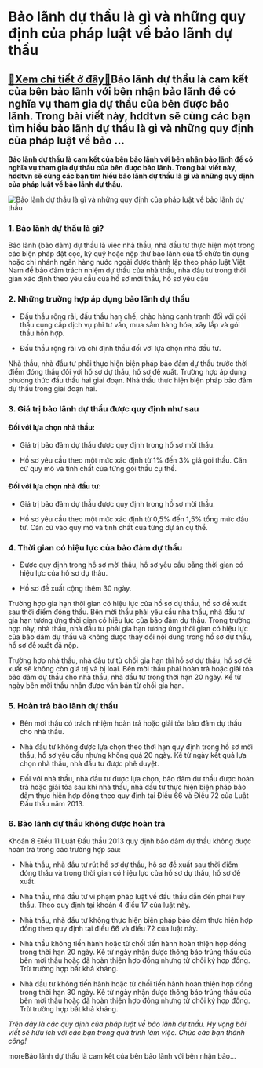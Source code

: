 Bảo lãnh dự thầu là gì và những quy định của pháp luật về bảo lãnh dự thầu
==========================================================================

[:gift:Xem chi tiết ở đây:gift:](https://hddtvn.com/bao-lanh-du-thau-la-gi-va-nhung-quy-dinh-cua-phap-luat-ve-bao-lanh-du-thau/)Bảo lãnh dự thầu là cam kết của bên bảo lãnh với bên nhận bảo lãnh để có nghĩa vụ tham gia dự thầu của bên được bảo lãnh. Trong bài viết này, hddtvn sẽ cùng các bạn tìm hiểu bảo lãnh dự thầu là gì và những quy định của pháp luật về bảo …
---------------------------------------------------------------------------------------------------------------------------------------------------------------------------------------------------------------------------------------------

**Bảo lãnh dự thầu là cam kết của bên bảo lãnh với bên nhận bảo lãnh để có nghĩa vụ tham gia dự thầu của bên được bảo lãnh. Trong bài viết này, hddtvn sẽ cùng các bạn tìm hiểu bảo lãnh dự thầu là gì và những quy định của pháp luật về bảo lãnh dự thầu.**


![Bảo lãnh dự thầu là gì và những quy định của pháp luật về bảo lãnh dự thầu](https://hddtvn.com/wp-content/uploads/2021/01/pexels-photo-415071.jpeg)


### 1. Bảo lãnh dự thầu là gì?


Bảo lãnh (bảo đảm) dự thầu là việc nhà thầu, nhà đầu tư thực hiện một trong các biện pháp đặt cọc, ký quỹ hoặc nộp thư bảo lãnh của tổ chức tín dụng hoặc chi nhánh ngân hàng nước ngoài được thành lập theo pháp luật Việt Nam để bảo đảm trách nhiệm dự thầu của nhà thầu, nhà đầu tư trong thời gian xác định theo yêu cầu của hồ sơ mời thầu, hồ sơ yêu cầu


### 2. Những trường hợp áp dụng bảo lãnh dự thầu




* Đấu thầu rộng rãi, đấu thầu hạn chế, chào hàng cạnh tranh đối với gói thầu cung cấp dịch vụ phi tư vấn, mua sắm hàng hóa, xây lắp và gói thầu hỗn hợp.

* Đấu thầu rộng rãi và chỉ định thầu đối với lựa chọn nhà đầu tư.



Nhà thầu, nhà đầu tư phải thực hiện biện pháp bảo đảm dự thầu trước thời điểm đóng thầu đối với hồ sơ dự thầu, hồ sơ đề xuất. Trường hợp áp dụng phương thức đấu thầu hai giai đoạn. Nhà thầu thực hiện biện pháp bảo đảm dự thầu trong giai đoạn hai.


### 3. Giá trị bảo lãnh dự thầu được quy định như sau


#### Đối với lựa chọn nhà thầu:




* Giá trị bảo đảm dự thầu được quy định trong hồ sơ mời thầu.

* Hồ sơ yêu cầu theo một mức xác định từ 1% đến 3% giá gói thầu. Căn cứ quy mô và tính chất của từng gói thầu cụ thể.



#### Đối với lựa chọn nhà đầu tư:




* Giá trị bảo đảm dự thầu được quy định trong hồ sơ mời thầu.

* Hồ sơ yêu cầu theo một mức xác định từ 0,5% đến 1,5% tổng mức đầu tư. Căn cứ vào quy mô và tính chất của từng dự án cụ thể.



### 4. Thời gian có hiệu lực của bảo đảm dự thầu




* Được quy định trong hồ sơ mời thầu, hồ sơ yêu cầu bằng thời gian có hiệu lực của hồ sơ dự thầu.

* Hồ sơ đề xuất cộng thêm 30 ngày.



Trường hợp gia hạn thời gian có hiệu lực của hồ sơ dự thầu, hồ sơ đề xuất sau thời điểm đóng thầu. Bên mời thầu phải yêu cầu nhà thầu, nhà đầu tư gia hạn tương ứng thời gian có hiệu lực của bảo đảm dự thầu. Trong trường hợp này, nhà thầu, nhà đầu tư phải gia hạn tương ứng thời gian có hiệu lực của bảo đảm dự thầu và không được thay đổi nội dung trong hồ sơ dự thầu, hồ sơ đề xuất đã nộp.


Trường hợp nhà thầu, nhà đầu tư từ chối gia hạn thì hồ sơ dự thầu, hồ sơ đề xuất sẽ không còn giá trị và bị loại. Bên mời thầu phải hoàn trả hoặc giải tỏa bảo đảm dự thầu cho nhà thầu, nhà đầu tư trong thời hạn 20 ngày. Kể từ ngày bên mời thầu nhận được văn bản từ chối gia hạn.


### 5. Hoàn trả bảo lãnh dự thầu




* Bên mời thầu có trách nhiệm hoàn trả hoặc giải tỏa bảo đảm dự thầu cho nhà thầu.

* Nhà đầu tư không được lựa chọn theo thời hạn quy định trong hồ sơ mời thầu, hồ sơ yêu cầu nhưng không quá 20 ngày. Kể từ ngày kết quả lựa chọn nhà thầu, nhà đầu tư được phê duyệt.

* Đối với nhà thầu, nhà đầu tư được lựa chọn, bảo đảm dự thầu được hoàn trả hoặc giải tỏa sau khi nhà thầu, nhà đầu tư thực hiện biện pháp bảo đảm thực hiện hợp đồng theo quy định tại Điều 66 và Điều 72 của Luật Đấu thầu năm 2013.



### 6. Bảo lãnh dự thầu không được hoàn trả


Khoản 8 Điều 11 Luật Đấu thầu 2013 quy định bảo đảm dự thầu không được hoàn trả trong các trường hợp sau:




* Nhà thầu, nhà đầu tư rút hồ sơ dự thầu, hồ sơ đề xuất sau thời điểm đóng thầu và trong thời gian có hiệu lực của hồ sơ dự thầu, hồ sơ đề xuất.

* Nhà thầu, nhà đầu tư vi phạm pháp luật về đấu thầu dẫn đến phải hủy thầu. Theo quy định tại khoản 4 điều 17 của luật này.

* Nhà thầu, nhà đầu tư không thực hiện biện pháp bảo đảm thực hiện hợp đồng theo quy định tại điều 66 và điều 72 của luật này.

* Nhà thầu không tiến hành hoặc từ chối tiến hành hoàn thiện hợp đồng trong thời hạn 20 ngày. Kể từ ngày nhận được thông báo trúng thầu của bên mời thầu hoặc đã hoàn thiện hợp đồng nhưng từ chối ký hợp đồng. Trừ trường hợp bất khả kháng.

* Nhà đầu tư không tiến hành hoặc từ chối tiến hành hoàn thiện hợp đồng trong thời hạn 30 ngày. Kể từ ngày nhận được thông báo trúng thầu của bên mời thầu hoặc đã hoàn thiện hợp đồng nhưng từ chối ký hợp đồng. Trừ trường hợp bất khả kháng.



*Trên đây là các quy định của pháp luật về bảo lãnh dự thầu. Hy vọng bài viết sẽ hữu ích với các bạn trong quá trình làm việc. Chúc các bạn thành công!*


moreBảo lãnh dự thầu là cam kết của bên bảo lãnh với bên nhận bảo…

